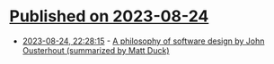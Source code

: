 # [Published on 2023-08-24](index.md)

* [2023-08-24, 22:28:15](https://lobste.rs/s/sjsueq/philosophy_software_design_by_john) - [A philosophy of software design by John Ousterhout (summarized by Matt Duck)](https://www.mattduck.com/2021-04-a-philosophy-of-software-design.html)
